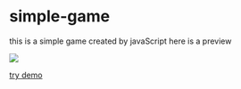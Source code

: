 # simple-game
this is a simple game created by javaScript here is a preview

<img src="./assets/images/preview.gif">

[try demo]()
